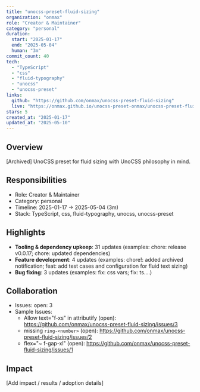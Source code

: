```yaml
---
title: "unocss-preset-fluid-sizing"
organization: "onmax"
role: "Creator & Maintainer"
category: "personal"
duration:
  start: "2025-01-17"
  end: "2025-05-04"
  human: "3m"
commit_count: 40
tech:
  - "TypeScript"
  - "css"
  - "fluid-typography"
  - "unocss"
  - "unocss-preset"
links:
  github: "https://github.com/onmax/unocss-preset-fluid-sizing"
  live: "https://onmax.github.io/unocss-preset-onmax/unocss-preset-fluid-sizing"
stars: 5
created_at: "2025-01-17"
updated_at: "2025-05-10"
---
```

## Overview
[Archived] UnoCSS preset for fluid sizing with UnoCSS philosophy in mind.

## Responsibilities
- Role: Creator & Maintainer
- Category: personal
- Timeline: 2025-01-17 -> 2025-05-04 (3m)
- Stack: TypeScript, css, fluid-typography, unocss, unocss-preset

## Highlights
- **Tooling & dependency upkeep**: 31 updates (examples: chore: release v0.0.17; chore: updated dependencies)
- **Feature development**: 4 updates (examples: chore!: added archived notification; feat: add test cases and configuration for fluid text sizing)
- **Bug fixing**: 3 updates (examples: fix: css vars; fix: ts....)

## Collaboration
- Issues: open: 3
- Sample Issues:
  - Allow text="f-xs" in attributify (open): https://github.com/onmax/unocss-preset-fluid-sizing/issues/3
  - missing `ring-<number>` (open): https://github.com/onmax/unocss-preset-fluid-sizing/issues/2
  - flex="~ f-gap-xl" (open): https://github.com/onmax/unocss-preset-fluid-sizing/issues/1

## Impact
[Add impact / results / adoption details]
